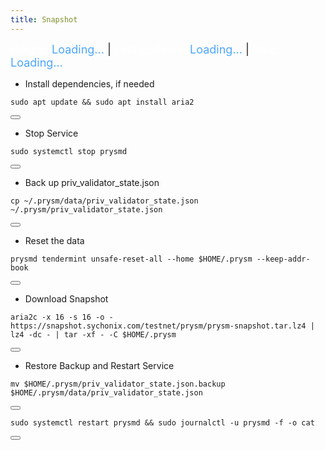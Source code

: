 ```yaml
---
title: Snapshot
---
```


<!-- Note: Change nodename, Binary, and $HOME/.binary -->

<style>
  .snapshot-info {
    font-size: 18px;
    margin-bottom: 15px;
  }
  .snapshot-info .label {
    color: #ffffff;
  }
  .snapshot-info .value {
    color: #4da6ff;
  }
</style>


<script>
  async function fetchSnapshotInfo() {
    try {
      const response = await fetch('https://snapshot.sychonix.com/testnet/prysm/log.json');
      const data = await response.json();
      const snapshotInfo = data.snapshot_info;

      document.getElementById('height').textContent = snapshotInfo.block_height;
      document.getElementById('size').textContent = snapshotInfo.size;

      const createdAt = new Date(snapshotInfo.created_at);
      const now = new Date();
      const timeDiffMs = now - createdAt;

      // Konversi selisih waktu ke jam dan menit
      const minutesAgo = Math.floor(timeDiffMs / (1000 * 60));
      const hours = Math.floor(minutesAgo / 60);
      const minutes = minutesAgo % 60;

      if (hours > 0) {
        document.getElementById('last-updated').textContent = `${hours} hours ${minutes} minutes ago`;
      } else {
        document.getElementById('last-updated').textContent = `${minutes} minutes ago`;
      }
    } catch (error) {
      console.error('Error fetching snapshot info:', error);
    }
  }

  fetchSnapshotInfo();
</script>


<div class="snapshot-info">
  <span class="label">Height:</span> <span class="value" id="height">Loading...</span> |
  <span class="label">Last updated:</span> <span class="value" id="last-updated">Loading...</span> |
  <span class="label">Size:</span> <span class="value" id="size">Loading...</span>
</div>

- Install dependencies, if needed

<div class="code-block-wrapper">
  <pre><code>sudo apt update && sudo apt install aria2</code></pre>
  <button class="copy-btn"><i class="fas fa-copy"></i></button>
</div>

- Stop Service

<div class="code-block-wrapper">
  <pre><code>sudo systemctl stop prysmd</code></pre>
  <button class="copy-btn"><i class="fas fa-copy"></i></button>
</div>

- Back up priv_validator_state.json

<div class="code-block-wrapper">
  <pre><code>cp ~/.prysm/data/priv_validator_state.json  ~/.prysm/priv_validator_state.json</code></pre>
  <button class="copy-btn"><i class="fas fa-copy"></i></button>
</div>

- Reset the data

<div class="code-block-wrapper">
  <pre><code>prysmd tendermint unsafe-reset-all --home $HOME/.prysm --keep-addr-book</code></pre>
  <button class="copy-btn"><i class="fas fa-copy"></i></button>
</div>

- Download Snapshot

<div class="code-block-wrapper">
  <pre><code>aria2c -x 16 -s 16 -o - https://snapshot.sychonix.com/testnet/prysm/prysm-snapshot.tar.lz4 | lz4 -dc - | tar -xf - -C $HOME/.prysm</code></pre>
  <button class="copy-btn"><i class="fas fa-copy"></i></button>
</div>

- Restore Backup and Restart Service

<div class="code-block-wrapper">
  <pre><code>mv $HOME/.prysm/priv_validator_state.json.backup $HOME/.prysm/data/priv_validator_state.json</code></pre>
  <button class="copy-btn"><i class="fas fa-copy"></i></button>
</div>



<div class="code-block-wrapper">
  <pre><code>sudo systemctl restart prysmd && sudo journalctl -u prysmd -f -o cat</code></pre>
  <button class="copy-btn"><i class="fas fa-copy"></i></button>
</div>
